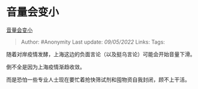 # 音量会变小
[音量会变小](https://zhuanlan.zhihu.com/p/508766197)

> Author: #Anonymity
> Last update: *09/05/2022*
> Links:
> Tags:

随着对岸疫情发酵，上海这边的负面言论（以及挺乌言论）可能会开始音量下滑。

倒不全是因为上海疫情渐趋收敛。

而是恐怕一些专业人士现在要忙着抢快筛试剂和囤物资自我封闭，顾不上干活。
